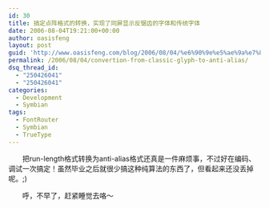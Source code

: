 ```yaml
---
id: 30
title: 搞定点阵格式的转换，实现了同屏显示反锯齿的字体和传统字体
date: 2006-08-04T19:21:00+00:00
author: oasisfeng
layout: post
guid: 'http://www.oasisfeng.com/blog/2006/08/04/%e6%90%9e%e5%ae%9a%e7%82%b9%e9%98%b5%e6%a0%bc%e5%bc%8f%e7%9a%84%e8%bd%ac%e6%8d%a2%ef%bc%8c%e5%ae%9e%e7%8e%b0%e4%ba%86%e5%90%8c%e5%b1%8f%e6%98%be%e7%a4%ba%e5%8f%8d%e9%94%af%e9%bd%bf%e7%9a%84%e5%ad%97%e/'
permalink: /2006/08/04/convertion-from-classic-glyph-to-anti-alias/
dsq_thread_id:
  - "250426041"
  - "250426041"
categories:
  - Development
  - Symbian
tags:
  - FontRouter
  - Symbian
  - TrueType
---
```

　　把run-length格式转换为anti-alias格式还真是一件麻烦事，不过好在编码、调试一次搞定！虽然毕业之后就很少搞这种纯算法的东西了，但看起来还没丢掉呢。;)

　　呼，不早了，赶紧睡觉去咯～